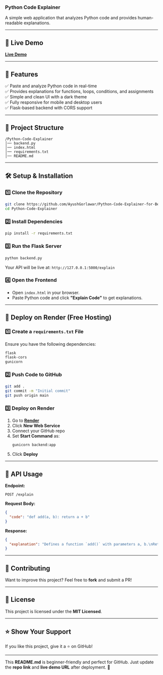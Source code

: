 
### **Python Code Explainer**  
A simple web application that analyzes Python code and provides human-readable explanations.  

---

## 🚀 **Live Demo**  
**[Live Demo](https://python-code-explainer-for-beginners.onrender.com)**  

---

## 📌 **Features**  
✅ Paste and analyze Python code in real-time  
✅ Provides explanations for functions, loops, conditions, and assignments  
✅ Simple and clean UI with a dark theme  
✅ Fully responsive for mobile and desktop users  
✅ Flask-based backend with CORS support  

---

## 📂 **Project Structure**  

```
/Python-Code-Explainer
│── backend.py            
│── index.html           
│── requirements.txt     
│── README.md          
```

---

## 🛠 **Setup & Installation**  

### **1️⃣ Clone the Repository**  
```sh
git clone https://github.com/AyushGorlawar/Python-Code-Explainer-for-Beginners/
cd Python-Code-Explainer
```

### **2️⃣ Install Dependencies**  
```sh
pip install -r requirements.txt
```

### **3️⃣ Run the Flask Server**  
```sh
python backend.py
```
Your API will be live at: `http://127.0.0.1:5000/explain`

### **4️⃣ Open the Frontend**  
- Open `index.html` in your browser.  
- Paste Python code and click **"Explain Code"** to get explanations.  

---

## 🚀 **Deploy on Render (Free Hosting)**  

### **1️⃣ Create a `requirements.txt` File**
Ensure you have the following dependencies:
```txt
flask
flask-cors
gunicorn
```

### **2️⃣ Push Code to GitHub**
```sh
git add .
git commit -m "Initial commit"
git push origin main
```

### **3️⃣ Deploy on Render**
1. Go to **[Render](https://render.com/)**
2. Click **New Web Service**
3. Connect your GitHub repo
4. Set **Start Command** as:  
   ```sh
   gunicorn backend:app
   ```
5. Click **Deploy**

---

## 🤖 **API Usage**  

**Endpoint:**  
```http
POST /explain
```
**Request Body:**  
```json
{
  "code": "def add(a, b): return a + b"
}
```
**Response:**  
```json
{
  "explanation": "Defines a function `add()` with parameters a, b.\nReturns a value from the function."
}
```

---

## 🤝 **Contributing**  
Want to improve this project? Feel free to **fork** and submit a PR!  

---

## 📜 **License**  
This project is licensed under the **MIT Licensed**.  

---

## ⭐ **Show Your Support**  
If you like this project, give it a ⭐ on GitHub!  

---

This **README.md** is beginner-friendly and perfect for GitHub. Just update the **repo link** and **live demo URL** after deployment. 🚀

